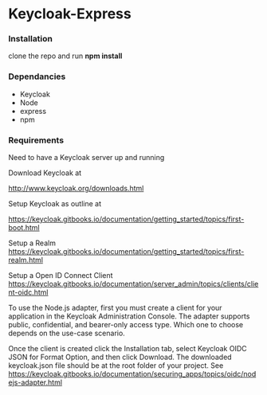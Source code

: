 
# Keycloak-Express

### Installation

clone the repo and run **npm install**

### Dependancies 
- Keycloak
- Node
- express
- npm 

### Requirements 
Need to have a Keycloak server up and running

Download Keycloak at 

http://www.keycloak.org/downloads.html

Setup Keycloak as outline at 

https://keycloak.gitbooks.io/documentation/getting_started/topics/first-boot.html

Setup a Realm
https://keycloak.gitbooks.io/documentation/getting_started/topics/first-realm.html

Setup a Open ID Connect Client
https://keycloak.gitbooks.io/documentation/server_admin/topics/clients/client-oidc.html


To use the Node.js adapter, first you must create a client for your application in the Keycloak Administration Console. The adapter supports public, confidential, and bearer-only access type. Which one to choose depends on the use-case scenario.

Once the client is created click the Installation tab, select Keycloak OIDC JSON for Format Option, and then click Download. The downloaded keycloak.json file should be at the root folder of your project.
See 
https://keycloak.gitbooks.io/documentation/securing_apps/topics/oidc/nodejs-adapter.html